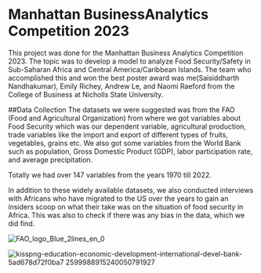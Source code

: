 # Manhattan BusinessAnalytics Competition 2023
This project was done for the Manhattan Business Analytics Competition 2023. The topic was to develop a model to analyze Food Security/Safety in Sub-Saharan Africa and Central America/Caribbean Islands. The team who accomplished this and won the best poster award was me(Saisiddharth Nandhakumar), Emily Richey, Andrew Le, and Naomi Raeford from the College of Business at Nicholls State University.

##Data Collection
The datasets we were suggested was from the FAO (Food and Agricultural Organization) from where we got variables about Food Security which was our dependent variable, agricultural production, trade variables like the import and export of different types of fruits, vegetables, grains etc. 
We also got some variables from the World Bank such as population, Gross Domestic Product (GDP), labor participation rate, and average precipitation. 

Totally we had over 147 variables from the years 1970 till 2022.

In addition to these widely available datasets, we also conducted interviews with Africans who have migrated to the US over the years to gain an insiders scoop on what their take was on the situation of food security in Africa. This was also to check if there was any bias in the data, which we did find.

![FAO_logo_Blue_2lines_en_0](https://github.com/saisiddharthnandhakumar/ManhattanBusinessAnalytics2023-FoodSafety-Security/assets/79336332/8e758369-13c6-4436-ae4b-4a0568e9fbf5)

![kisspng-education-economic-development-international-devel-bank-5ad678d72f0ba7 2599988915240050791927](https://github.com/saisiddharthnandhakumar/ManhattanBusinessAnalytics2023-FoodSafety-Security/assets/79336332/0cc2b342-10d3-436e-b059-67929c489050)
